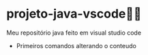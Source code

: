 # projeto-java-vscode:man_student:
Meu repositório java feito em visual studio code

- Primeiros comandos
alterando o conteudo
